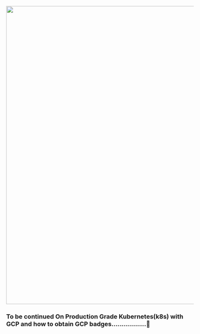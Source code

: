 <p align="center"><img src="https://user-images.githubusercontent.com/95229816/179254386-45b9a745-3f46-4fe3-ae69-e975b17aac36.png", width="800"/></p>

### To be continued On Production Grade Kubernetes(k8s) with GCP and how to obtain GCP badges.................🤞
